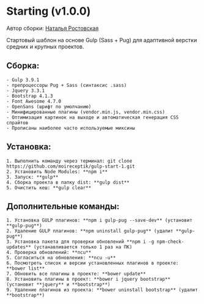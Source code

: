 # Starting (v1.0.0)
Автор сборки: [Наталья Ростовская](http://natfolio.ru)

Стартовый шаблон на основе Gulp (Sass + Pug) для адаптивной верстки средних и крупных проектов.

## Сборка:

    - Gulp 3.9.1
    - препроцессоры Pug + Sass (синтаксис .sass)
    - Jquery 3.3.1
    - Bootstrap 4.1.3
    - Font Awesome 4.7.0
    - OpenSans (шрифт по умолчанию)
    - Минифицированные плагины (vendor.min.js, vendor.min.css)
    - Оптимизация картинок на выходе и автоматическая генерация CSS спрайтов
    - Прописаны наиболее часто используемые миксины

## Установка:

```
1. Выполнить команду через терминал: git clone https://github.com/moireceptik/gulp-start-1.git
2. Установить Node Modules: **npm i**
3. Запуск: **gulp**
4. Сборка проекта в папку dist: **gulp dist**
5. Очистить кеш: **gulp clear**
```

## Дополнительные команды:

```
1. Установка GULP плагинов: **npm i gulp-pug --save-dev** (установит **gulp-pug**)
2. Удаление GULP плагинов: **npm uninstall gulp-pug** (удалит **gulp-pug**)
3. Установка пакета для проверки обновлений **npm i -g npm-check-updates** (устанавливается только 1 раз на ПК)
4. Проверка обновлений: **ncu**
5. Согласиться на обновления: **ncu -u**
6. Посмотреть список и версии установленных плагинов в проекте: **bower list**
7. Обновить все плагины в проекте: **bower update**
8. Установить плагины в проект: **bower i jquery bootstrap** (установит **jquery** и **bootstrap**)
9. Удаление плагинов из проекта: **bower uninstall bootstrap** (удалит **bootstrap**)
```
